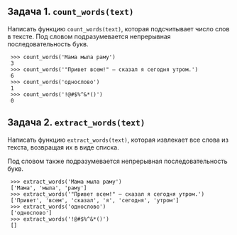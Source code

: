 ## Задача 1. `count_words(text)`

Написать функцию `count_words(text)`, которая подсчитывает число слов в тексте.
Под словом подразумевается непрерывная последовательность букв.

     >>> count_words('Мама мыла раму')
     3
     >>> count_words('"Привет всем!" — сказал я сегодня утром.')
     6
     >>> count_words('однослово')
     1
     >>> count_words('!@#$%^&*()')
     0

## Задача 2. `extract_words(text)`

Написать функцию `extract_words(text)`, которая извлекает все слова из текста,
возвращая их в виде списка.

Под словом также подразумевается непрерывная последовательность букв.

     >>> extract_words('Мама мыла раму')
     ['Мама', 'мыла', 'раму']
     >>> extract_words('"Привет всем!" — сказал я сегодня утром.')
     ['Привет', 'всем', 'сказал', 'я', 'сегодня', 'утром']
     >>> extract_words('однослово')
     ['однослово']
     >>> extract_words('!@#$%^&*()')
     []
